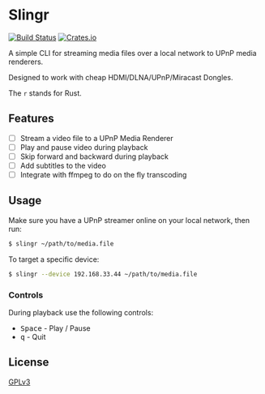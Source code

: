 # Slingr

[![Build Status](https://travis-ci.org/yuvadm/slingr.svg?branch=master)](https://travis-ci.org/yuvadm/slingr)
[![Crates.io](https://img.shields.io/crates/v/slingr.svg)](https://crates.io/crates/slingr)

A simple CLI for streaming media files over a local network to UPnP media renderers.

Designed to work with cheap HDMI/DLNA/UPnP/Miracast Dongles.

The `r` stands for Rust.

## Features

 - [ ] Stream a video file to a UPnP Media Renderer
 - [ ] Play and pause video during playback
 - [ ] Skip forward and backward during playback
 - [ ] Add subtitles to the video
 - [ ] Integrate with ffmpeg to do on the fly transcoding

## Usage

Make sure you have a UPnP streamer online on your local network, then run:

```bash
$ slingr ~/path/to/media.file
```

To target a specific device:

```bash
$ slingr --device 192.168.33.44 ~/path/to/media.file
```

### Controls

During playback use the following controls:

 - <kbd>Space</kbd> - Play / Pause
 - <kbd>q</kbd> - Quit

## License

[GPLv3](LICENSE)
